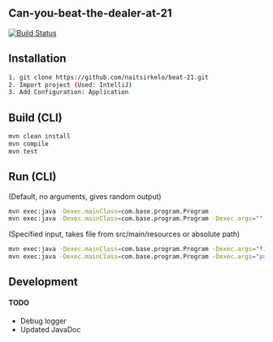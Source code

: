 ## Can-you-beat-the-dealer-at-21

[![Build Status](https://travis-ci.org/joemccann/dillinger.svg?branch=master)](https://travis-ci.org/joemccann/dillinger)

## Installation

```sh
1. git clone https://github.com/naitsirkelo/beat-21.git
2. Import project (Used: IntelliJ)
3. Add Configuration: Application
```

## Build (CLI)

```sh
mvn clean install
mvn compile
mvn test
```

## Run (CLI)

(Default, no arguments, gives random output)
```sh
mvn exec:java -Dexec.mainClass=com.base.program.Program
mvn exec:java -Dexec.mainClass=com.base.program.Program -Dexec.args=""
```

(Specified input, takes file from src/main/resources or absolute path)
```sh
mvn exec:java -Dexec.mainClass=com.base.program.Program -Dexec.args="file cardFile_test.txt"
mvn exec:java -Dexec.mainClass=com.base.program.Program -Dexec.args="path *absolute path*"
```

## Development
#### TODO
- Debug logger
- Updated JavaDoc
